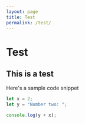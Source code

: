 ```yaml
---
layout: page
title: Test
permalink: /test/
---
```


# Test

## This is a test

Here's a sample code snippet

```javascript
let x = 2;
let y = "Number two: ";

console.log(y + x);
```
